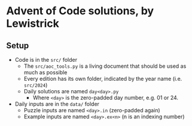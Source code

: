 # Advent of Code solutions, by Lewistrick

## Setup
- Code is in the `src/` folder
    - The `src/aoc_tools.py` is a living document that should be used as much as possible
    - Every edition has its own folder, indicated by the year name (i.e. `src/2024`)
    - Daily solutions are named `day<day>.py`
        - Where `<day>` is the zero-padded day number, e.g. 01 or 24.
- Daily inputs are in the `data/` folder
    - Puzzle inputs are named `<day>.in` (zero-padded again)
    - Example inputs are named `<day>.ex<n>` (n is an indexing number)